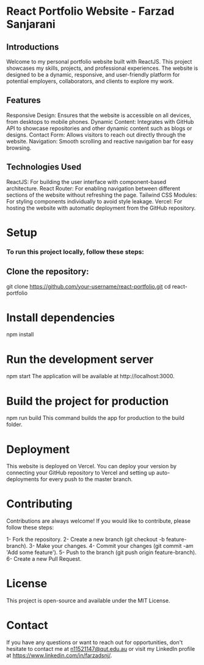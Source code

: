 # React Portfolio Website - Farzad Sanjarani

## Introductions

Welcome to my personal portfolio website built with ReactJS. This project showcases my skills, projects, and professional experiences. The website is designed to be a dynamic, responsive, and user-friendly platform for potential employers, collaborators, and clients to explore my work.

## Features
Responsive Design: Ensures that the website is accessible on all devices, from desktops to mobile phones.
Dynamic Content: Integrates with GitHub API to showcase repositories and other dynamic content such as blogs or designs.
Contact Form: Allows visitors to reach out directly through the website.
Navigation: Smooth scrolling and reactive navigation bar for easy browsing.

## Technologies Used
ReactJS: For building the user interface with component-based architecture.
React Router: For enabling navigation between different sections of the website without refreshing the page.
Tailwind CSS Modules: For styling components individually to avoid style leakage.
Vercel: For hosting the website with automatic deployment from the GitHub repository.

# Setup
### To run this project locally, follow these steps:

## Clone the repository:
git clone https://github.com/your-username/react-portfolio.git
cd react-portfolio

# Install dependencies
npm install

# Run the development server
npm start
The application will be available at http://localhost:3000.

# Build the project for production
npm run build
This command builds the app for production to the build folder.

# Deployment
This website is deployed on Vercel. You can deploy your version by connecting your GitHub repository to Vercel and setting up auto-deployments for every push to the master branch.

# Contributing
Contributions are always welcome! If you would like to contribute, please follow these steps:

1- Fork the repository.
2- Create a new branch (git checkout -b feature-branch).
3- Make your changes.
4- Commit your changes (git commit -am 'Add some feature').
5- Push to the branch (git push origin feature-branch).
6- Create a new Pull Request.

# License
This project is open-source and available under the MIT License.

# Contact
If you have any questions or want to reach out for opportunities, don't hesitate to contact me at n11521147@qut.edu.au or visit my LinkedIn profile at https://www.linkedin.com/in/farzadsnj/.
